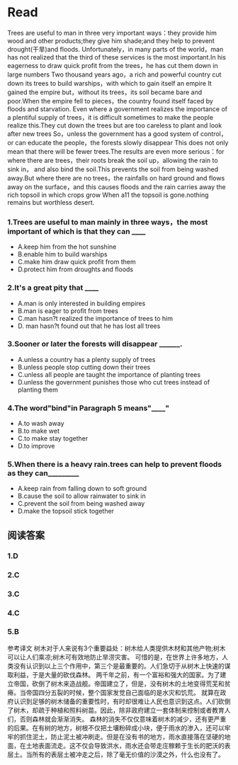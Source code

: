 # Read
Trees are useful to man in three very important ways：they provide him wood and other products;they give him shade;and they help to prevent drought(干旱)and floods.
Unfortunately，in many parts of the world，man has not realized that the third of these services is the most important.In his eagerness to draw quick profit from the trees，he has cut them down in large numbers Two thousand years ago，a rich and powerful country cut down its trees to build warships，with which to gain itself an empire It gained the empire but，without its trees，its soil became bare and poor.When the empire fell to pieces，the country found itself faced by floods and starvation.
Even where a government realizes the importance of a plentiful supply of trees，it is difficult sometimes to make the people realize this.They cut down the trees but are too careless to plant and look after new trees So，unless the government has a good system of control，or can educate the people，the forests slowly disappear
This does not only mean that there will be fewer trees.The results are even more serious：for where there are trees，their roots break the soil up，allowing the rain to sink in， and also bind the soil.This prevents the soil from being washed away.But where there are no trees，the rainfalls on hard ground and flows away on the surface，and this causes floods and the rain carries away the rich topsoil in which crops grow When a11 the topsoil is gone.nothing remains but worthless desert.
### 1.Trees are useful to man mainly in three ways，the most important of which is that they can ____
* A.keep him from the hot sunshine
* B.enable him to build warships
* C.make him draw quick profit from them
* D.protect him from droughts and floods
### 2.It's a great pity that ____
* A.man is only interested in building empires
* B.man is eager to profit from trees
* C.man hasn?t realized the importance of trees to him
* D. man hasn?t found out that he has lost all trees
### 3.Sooner or later the forests will disappear ______.
* A.unless a country has a plenty supply of trees
* B.unless people stop cutting down their trees
* C.unless aIl people are taught the importance of planting trees
* D.unless the government punishes those who cut trees instead of planting them
### 4.The word"bind"in Paragraph 5 means"____"
* A.to wash away
* B.to make wet
* C.to make stay together
* D.to improve
### 5.When there is a heavy rain.trees can help to prevent floods as they can_________
* A.keep rain from falling down to soft ground
* B.cause the soil to allow rainwater to sink in
* C.prevent the soil from being washed away
* D.make the topsoil stick together
## 阅读答案
### 1.D
### 2.C
### 3.C
### 4.C
### 5.B
参考译文
树木对于人来说有3个重要益处：树木给人类提供木材和其他产物;树木可以让人们乘凉;树木可有效地防止旱涝灾害。
可惜的是，在世界上许多地方，人类没有认识到以上三个作用中，第三个是最重要的。人们急切于从树木上快速的谋取利益，于是大量的砍伐森林。
两千年之前，有一个富裕和强大的国家。为了建立帝国，砍倒了树木来造战舰。帝国建立了，但是，没有树木的土地变得荒芜和贫瘠。当帝国四分五裂的时候，整个国家发觉自己面临的是水灾和饥荒。 就算在政府认识到足够的树木储备的重要性时，有时却很难让人民也意识到这点。人们砍倒了树木，却疏于种植和照料树苗。因此，除非政府建立一套体制来控制或者教育人们，否则森林就会渐渐消失。
森林的消失不仅仅意味着树木的减少，还有更严重的后果。在有树的地方，树根不仅把土壤粉碎成小块，便于雨水的渗入，还可以牢牢的抓住泥土，防止泥土被冲刷走。但是在没有书的地方，雨水直接落在坚硬的地面，在土地表面流走。这不仅会导致洪水，雨水还会带走庄稼赖于生长的肥沃的表层土。当所有的表层土被冲走之后，除了毫无价值的沙漠之外，什么也没有了。
